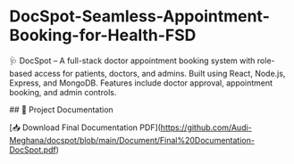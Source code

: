 # DocSpot-Seamless-Appointment-Booking-for-Health-FSD

🩺 DocSpot – A full-stack doctor appointment booking system with role-based access for patients, doctors, and admins. Built using React, Node.js, Express, and MongoDB. Features include doctor approval, appointment booking, and admin controls.

\## 📄 Project Documentation



\[📥 Download Final Documentation PDF](https://github.com/Audi-Meghana/docspot/blob/main/Document/Final%20Documentation-DocSpot.pdf)



